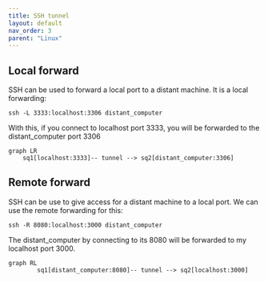 ```yaml
---
title: SSH tunnel
layout: default
nav_order: 3
parent: "Linux"
---
```


## Local forward

SSH can be used to forward a local port to a distant machine. It is a local forwarding:

`ssh -L 3333:localhost:3306 distant_computer`

With this, if you connect to localhost port 3333, you will be forwarded to the distant_computer port 3306

```mermaid
graph LR
    sq1[localhost:3333]-- tunnel --> sq2[distant_computer:3306]
```

## Remote forward

SSH can be use to give access for a distant machine to a local port. We can use the remote forwarding for this:

`ssh -R 8080:localhost:3000 distant_computer`

The distant_computer by connecting to its 8080 will be forwarded to my localhost port 3000.

```mermaid
graph RL
        sq1[distant_computer:8080]-- tunnel --> sq2[localhost:3000]
```

